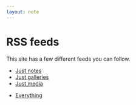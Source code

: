 ```yaml
---
layout: note
---
```


# RSS feeds

This site has a few different feeds you can follow.

* [Just notes](/feed/notes.xml)
* [Just galleries](/feed/galleries.xml)
* [Just media](/feed/media.xml)
- [Everything](/feed/everything.xml)
